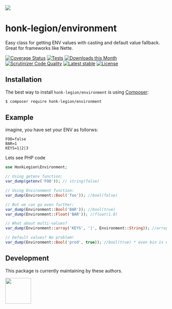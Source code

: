 ![](https://heatbadger.now.sh/github/readme/honk-legion/environment/)

# honk-legion/environment
Easy class for getting ENV values with casting and default value fallback. Great for frameworks like Nette.

[![Coverage Status](https://img.shields.io/coveralls/github/bckp/environment/master)](https://coveralls.io/github/bckp/environment?branch=master)
[![Tests](https://github.com/bckp/environment/actions/workflows/tests.yml/badge.svg)](https://github.com/bckp/environment/actions/workflows/tests.yml)
[![Downloads this Month](https://img.shields.io/packagist/dm/bckp/environment.svg)](https://packagist.org/packages/bckp/environment)
[![Scrutinizer Code Quality](https://img.shields.io/scrutinizer/quality/g/bckp/environment/master)](https://scrutinizer-ci.com/g/bckp/environment/?branch=master)
[![Latest stable](https://img.shields.io/packagist/v/bckp/environment.svg)](https://packagist.org/packages/bckp/environment)
[![License](https://img.shields.io/badge/license-MIT-blue.svg)](https://github.com/bckp/environment/blob/master/license.md)

Installation
------------

The best way to install `honk-legion/environment` is using [Composer](http://getcomposer.org/):

```sh
$ composer require honk-legion/environment
```

## Example

imagine, you have set your ENV as follorws:

```env
FOO=false
BAR=1
KEYS=1|2|3
```

Lets see PHP code
```php
use HonkLegion\Environment;

// Using getenv function:
var_dump(getenv('FOO')); // string(false)

// Using Environment function:
var_dump(Environment::Bool('foo')); //bool(false)

// But we can go even further:
var_dump(Environment::Bool('BAR')); //bool(true)
var_dump(Environment::Float('BAR')); //float(1.0)

// What about multi-values?
var_dump(Environment::array('KEYS', '|', Environment::String)); //array(3) [0 => '1', 1 => '2', 2 => '3']

// Default values? No problem!
var_dump(Environment::Bool('prod', true)); //bool(true) * even bin is not set
```

## Development

This package is currently maintaining by these authors.

<a href="https://github.com/HonkLegion"><img width="80" height="80" src="https://avatars.githubusercontent.com/u/208159255?s=80&v=4"></a>
